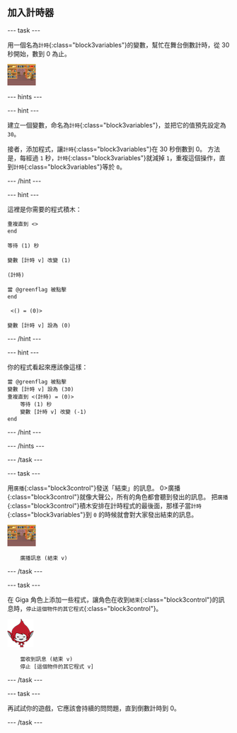## 加入計時器

\--- task \---

用一個名為`計時`{:class="block3variables"}的變數，幫忙在舞台倒數計時，從 30 秒開始，數到 0 為止。

![舞台角色](images/stage-sprite.png)

\--- hints \---

\--- hint \---

建立一個變數，命名為`計時`{:class="block3variables"}，並把它的值預先設定為 `30`。

接者，添加程式，讓`計時`{:class="block3variables"}在 30 秒倒數到 0。 方法是，每經過 `1` 秒，`計時`{:class="block3variables"}就減掉 `1`，重複這個操作，直到`計時`{:class="block3variables"}等於 `0`。

\--- /hint \---

\--- hint \---

這裡是你需要的程式積木：

```blocks3
重複直到 <>
end

等待 (1) 秒

變數 [計時 v] 改變 (1)

(計時)

當 @greenflag 被點擊
end

 <() = (0)>

變數 [計時 v] 設為 (0)
```

\--- /hint \---

\--- hint \---

你的程式看起來應該像這樣：

```blocks3
當 @greenflag 被點擊
變數 [計時 v] 設為 (30)
重複直到 <(計時) = (0)>
    等待 (1) 秒
    變數 [計時 v] 改變 (-1)
end
```

\--- /hint \---

\--- /hints \---

\--- /task \---

\--- task \---

用`廣播`{:class="block3control"}發送「結束」的訊息。 0>廣播</code>{:class="block3control"}就像大聲公，所有的角色都會聽到發出的訊息。 把`廣播`{:class="block3control"}積木安排在計時程式的最後面，那樣子當`計時`{:class="block3variables"}到 `0` 的時候就會對大家發出結束的訊息。

![舞台角色](images/stage-sprite.png)

```blocks3
    廣播訊息 (結束 v)
```

\--- /task \---

\--- task \---

在 Giga 角色上添加一些程式，讓角色在收到`結束`{:class="block3control"}的訊息時，`停止這個物件的其它程式`{:class="block3control"}。

![Giga 角色](images/giga-sprite.png)

```blocks3
    當收到訊息 (結束 v)
    停止 [這個物件的其它程式 v]
```

\--- /task \---

\--- task \---

再試試你的遊戲，它應該會持續的問問題，直到倒數計時到 0。

\--- /task \---